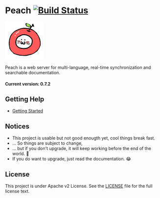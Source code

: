 # Peach [![Build Status](https://travis-ci.org/peachdocs/peach.svg?branch=master)](https://travis-ci.org/peachdocs/peach)

![](public/img/favicon.ico)

Peach is a web server for multi-language, real-time synchronization and searchable documentation.

#### Current version: 0.7.2

## Getting Help

- [Getting Started](http://peachdocs.org/docs/intro/getting_started)

## Notices 

- This project is usable but not good enougth yet, cool things break fast.
- ... So things are subject to change,
- ... but if you don't upgrade, it will keep working before the end of the world. :100:
- If you do want to upgrade, just read the documentation. :joy:

## License

This project is under Apache v2 License. See the [LICENSE](LICENSE) file for the full license text.